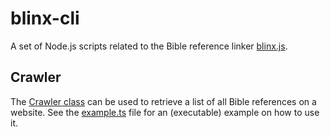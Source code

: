 # blinx-cli

A set of Node.js scripts related to the Bible reference linker [blinx.js](https://github.com/renehamburger/blinx.js).

## Crawler

The [Crawler class](src/crawl.ts) can be used to retrieve a list of all Bible references on a website. See the [example.ts](example.ts) file for an (executable) example on how to use it.
